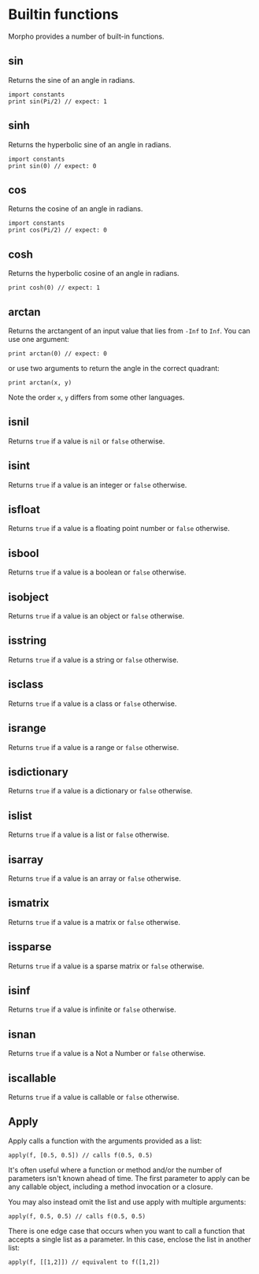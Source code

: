 [comment]: # (Builtin function help)
[version]: # (0.5)

# Builtin functions
[tagbuiltin]: # (builtin)

Morpho provides a number of built-in functions.

[showsubtopics]: # (subtopics)

## sin
[tagsin]: # (sin)

Returns the sine of an angle in radians.

    import constants 
    print sin(Pi/2) // expect: 1

## sinh
[tagsinh]: # (sinh)

Returns the hyperbolic sine of an angle in radians.

    import constants 
    print sin(0) // expect: 0

## cos
[tagcos]: # (cos)

Returns the cosine of an angle in radians.

    import constants 
    print cos(Pi/2) // expect: 0

## cosh
[tagcosh]: # (cosh)

Returns the hyperbolic cosine of an angle in radians.

    print cosh(0) // expect: 1

## arctan
[tagarctan]: # (arctan)

Returns the arctangent of an input value that lies from `-Inf` to `Inf`. You can use one argument:

    print arctan(0) // expect: 0

or use two arguments to return the angle in the correct quadrant:

    print arctan(x, y)

Note the order `x`, `y` differs from some other languages.

## isnil
[tagisnil]: # (isnil)

Returns `true` if a value is `nil` or `false` otherwise.

## isint
[tagisint]: # (isint)

Returns `true` if a value is an integer or `false` otherwise.

## isfloat
[tagisfloat]: # (isfloat)

Returns `true` if a value is a floating point number or `false` otherwise.

## isbool
[tagisbool]: # (isbool)

Returns `true` if a value is a boolean or `false` otherwise.

## isobject
[tagisobject]: # (isobject)

Returns `true` if a value is an object or `false` otherwise.

## isstring
[tagisstring]: # (isstring)

Returns `true` if a value is a string or `false` otherwise.

## isclass
[tagisclass]: # (isclass)

Returns `true` if a value is a class or `false` otherwise.

## isrange
[tagisrange]: # (isrange)

Returns `true` if a value is a range or `false` otherwise.

## isdictionary
[tagisdictionary]: # (isdictionary)

Returns `true` if a value is a dictionary or `false` otherwise.

## islist
[tagislist]: # (islist)

Returns `true` if a value is a list or `false` otherwise.

## isarray
[tagisarray]: # (isarray)

Returns `true` if a value is an array or `false` otherwise.

## ismatrix
[tagismatrix]: # (ismatrix)

Returns `true` if a value is a matrix or `false` otherwise.

## issparse
[tagissparse]: # (issparse)

Returns `true` if a value is a sparse matrix or `false` otherwise.

## isinf
[tagisinf]: # (isinf)

Returns `true` if a value is infinite or `false` otherwise.

## isnan
[tagisnan]: # (isnan)

Returns `true` if a value is a Not a Number or `false` otherwise.

## iscallable
[tagiscallable]: # (iscallable)

Returns `true` if a value is callable or `false` otherwise.

## Apply
[tagapply]: # (apply)

Apply calls a function with the arguments provided as a list:

    apply(f, [0.5, 0.5]) // calls f(0.5, 0.5) 
    
It's often useful where a function or method and/or the number of parameters isn't known ahead of time. The first parameter to apply can be any callable object, including a method invocation or a closure. 

You may also instead omit the list and use apply with multiple arguments: 

    apply(f, 0.5, 0.5) // calls f(0.5, 0.5)
    
There is one edge case that occurs when you want to call a function that accepts a single list as a parameter. In this case, enclose the list in another list: 

    apply(f, [[1,2]]) // equivalent to f([1,2])
